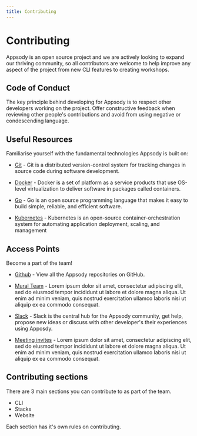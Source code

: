```yaml
---
title: Contributing
---
```


# Contributing

Appsody is an open source project and we are actively looking to expand our thriving community, so all contributors are welcome to help improve any aspect of the project from new CLI features to creating workshops.

## Code of Conduct

The key principle behind developing for Appsody is to respect other developers working on the project.  Offer constructive feedback when reviewing other people's contributions and avoid from using negative or condescending language.

## Useful Resources

Familiarise yourself with the fundamental technologies Appsody is built on:

* [Git](https://git-scm.com) - Git is a distributed version-control system for tracking changes in source code during software development.

* [Docker](https://www.docker.com) - Docker is a set of platform as a service products that use OS-level virtualization to deliver software in packages called containers.

* [Go](https://golang.org) - Go is an open source programming language that makes it easy to build simple, reliable, and efficient software.

* [Kubernetes](https://kubernetes.io) - Kubernetes is an open-source container-orchestration system for automating application deployment, scaling, and management

## Access Points

Become a part of the team!

* [Github](https://github.com/appsody) - View all the Appsody repositories on GitHub.

* [Mural Team](https://google.com) - Lorem ipsum dolor sit amet, consectetur adipiscing elit, sed do eiusmod tempor incididunt ut labore et dolore magna aliqua. Ut enim ad minim veniam, quis nostrud exercitation ullamco laboris nisi ut aliquip ex ea commodo consequat.

* [Slack](http://appsody-slack.eu-gb.mybluemix.net/) - Slack is the central hub for the Appsody community, get help, propose new ideas or discuss with other developer's their experiences using Apposdy.

* [Meeting invites](https://google.com) - Lorem ipsum dolor sit amet, consectetur adipiscing elit, sed do eiusmod tempor incididunt ut labore et dolore magna aliqua. Ut enim ad minim veniam, quis nostrud exercitation ullamco laboris nisi ut aliquip ex ea commodo consequat.

## Contributing sections

There are 3 main sections you can contribute to as part of the team.

- CLI
- Stacks
- Website

Each section has it's own rules on contributing.
